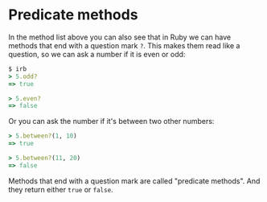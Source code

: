 # Predicate methods

In the method list above you can also see that in Ruby we can have methods
that end with a question mark `?`. This makes them read like a question, so
we can ask a number if it is even or odd:

```ruby
$ irb
> 5.odd?
=> true

> 5.even?
=> false
```

Or you can ask the number if it's between two other numbers:

```ruby
> 5.between?(1, 10)
=> true

> 5.between?(11, 20)
=> false
```

Methods that end with a question mark are called "predicate methods". And they
return either `true` or `false`.

